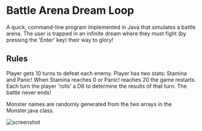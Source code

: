 # Battle Arena Dream Loop

A quick, command-line program implemented in Java that simulates a battle arena. The user is trapped in an infinite dream where
they must fight (by pressing the 'Enter' key) their way to glory!

## Rules

Player gets 10 turns to defeat each enemy.
Player has two stats: Stamina and Panic!
When Stamina reaches 0 or Panic! reaches 20 the game restarts.
Each turn the player 'rolls' a D6 to determine the results of that turn.
The battle never ends!

Monster names are randomly generated from the two arrays in the Monster.java class.

![screenshot](https://github.com/wade-loccisano/readme-files/blob/master/battle-arena-imgs/battle-arena-img.png)